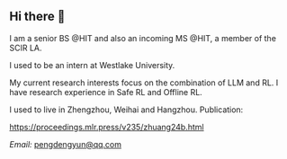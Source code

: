 ## Hi there 👋

I am a senior BS @HIT and also an incoming MS @HIT, a member of the SCIR LA.

I used to be an intern at Westlake University.

My current research interests focus on the combination of LLM and RL. I have research experience in Safe RL and Offline RL.

I used to live in Zhengzhou, Weihai and Hangzhou.
Publication:

https://proceedings.mlr.press/v235/zhuang24b.html

*Email:*
pengdengyun@qq.com
